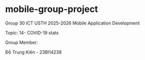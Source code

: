 # mobile-group-project
Group 30 ICT USTH 2025-2026 Mobile Application Development

Topic: 14- COVID-19 stats

Group Member:

Đỗ Trung Kiên - 23BI14238
